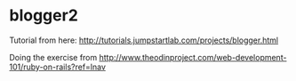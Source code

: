 # blogger2
Tutorial from here:  http://tutorials.jumpstartlab.com/projects/blogger.html

Doing the exercise from http://www.theodinproject.com/web-development-101/ruby-on-rails?ref=lnav
